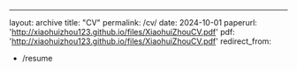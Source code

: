 ---
layout: archive
title: "CV"
permalink: /cv/
date: 2024-10-01
paperurl: 'http://xiaohuizhou123.github.io/files/XiaohuiZhouCV.pdf'
pdf: 'http://xiaohuizhou123.github.io/files/XiaohuiZhouCV.pdf'
redirect_from:
  - /resume
